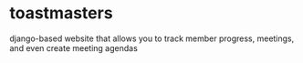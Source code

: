 toastmasters
============

django-based website that allows you to track member progress, meetings, and even create meeting agendas